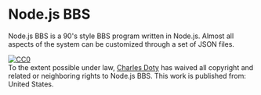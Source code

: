 Node.js BBS
===

Node.js BBS is a 90's style BBS program written in Node.js. Almost all aspects of the system can be customized through a set of JSON files.

<p xmlns:dct="http://purl.org/dc/terms/" xmlns:vcard="http://www.w3.org/2001/vcard-rdf/3.0#" style="text-align=center">
  <a rel="license"
     href="http://creativecommons.org/publicdomain/zero/1.0/">
    <img src="http://i.creativecommons.org/p/zero/1.0/88x31.png" style="border-style: none;" alt="CC0" />
  </a>
  <br />
  To the extent possible under law,
  <a rel="dct:publisher"
     href="https://github.com/cdoty/bbs">
    <span property="dct:title">Charles Doty</span></a>
  has waived all copyright and related or neighboring rights to
  <span property="dct:title">Node.js BBS</span>.
This work is published from:
<span property="vcard:Country" datatype="dct:ISO3166"
      content="US" about="https://github.com/cdoty/bbs">
  United States</span>.
</p>